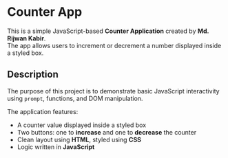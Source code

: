 # Counter App

This is a simple JavaScript-based **Counter Application** created by **Md. Rijwan Kabir**.  
The app allows users to increment or decrement a number displayed inside a styled box.


## Description

The purpose of this project is to demonstrate basic JavaScript interactivity using `prompt`, functions, and DOM manipulation.

The application features:
- A counter value displayed inside a styled box
- Two buttons: one to **increase** and one to **decrease** the counter
- Clean layout using **HTML**, styled using **CSS**
- Logic written in **JavaScript**